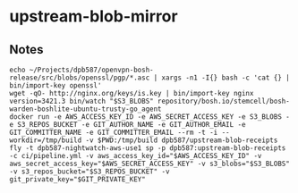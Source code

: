 # upstream-blob-mirror

## Notes

    echo ~/Projects/dpb587/openvpn-bosh-release/src/blobs/openssl/pgp/*.asc | xargs -n1 -I{} bash -c 'cat {} | bin/import-key openssl'
    wget -qO- http://nginx.org/keys/is.key | bin/import-key nginx
    version=3421.3 bin/watch "$S3_BLOBS" repository/bosh.io/stemcell/bosh-warden-boshlite-ubuntu-trusty-go_agent
    docker run -e AWS_ACCESS_KEY_ID -e AWS_SECRET_ACCESS_KEY -e S3_BLOBS -e S3_REPOS_BUCKET -e GIT_AUTHOR_NAME -e GIT_AUTHOR_EMAIL -e GIT_COMMITTER_NAME -e GIT_COMMITTER_EMAIL --rm -t -i --workdir=/tmp/build -v $PWD:/tmp/build dpb587/upstream-blob-receipts
    fly -t dpb587-nightwatch-aws-use1 sp -p dpb587:upstream-blob-receipts -c ci/pipeline.yml -v aws_access_key_id="$AWS_ACCESS_KEY_ID" -v aws_secret_access_key="$AWS_SECRET_ACCESS_KEY" -v s3_blobs="$S3_BLOBS" -v s3_repos_bucket="$S3_REPOS_BUCKET" -v git_private_key="$GIT_PRIVATE_KEY"
